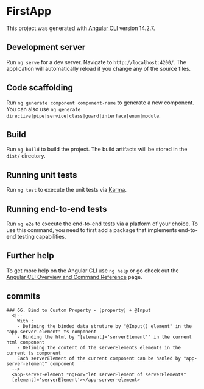 # FirstApp

This project was generated with [Angular CLI](https://github.com/angular/angular-cli) version 14.2.7.

## Development server

Run `ng serve` for a dev server. Navigate to `http://localhost:4200/`. The application will automatically reload if you change any of the source files.

## Code scaffolding

Run `ng generate component component-name` to generate a new component. You can also use `ng generate directive|pipe|service|class|guard|interface|enum|module`.

## Build

Run `ng build` to build the project. The build artifacts will be stored in the `dist/` directory.

## Running unit tests

Run `ng test` to execute the unit tests via [Karma](https://karma-runner.github.io).

## Running end-to-end tests

Run `ng e2e` to execute the end-to-end tests via a platform of your choice. To use this command, you need to first add a package that implements end-to-end testing capabilities.

## Further help

To get more help on the Angular CLI use `ng help` or go check out the [Angular CLI Overview and Command Reference](https://angular.io/cli) page.

## commits 

    ### 66. Bind to Custom Property - [property] + @Input
      <!-- 
        With : 
        - Defining the binded data struture by "@Input() element" in the "app-server-element" ts component
        - Binding the html by "[element]='serverElement'" in the current html component
        - Defining the content of the serverElements elements in the current ts component 
        Each serverElement of the current component can be hanled by "app-server-element" component     
      -->
      <app-server-element *ngFor="let serverElement of serverElements"
      [element]='serverElement'></app-server-element>
